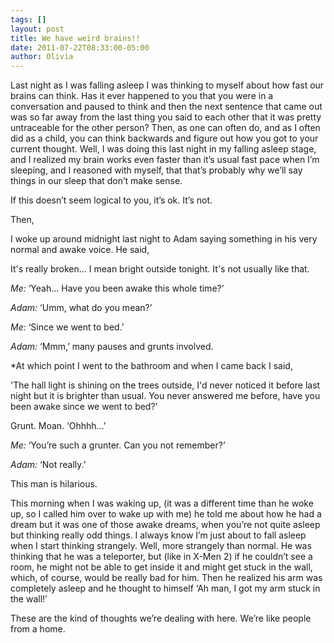 ```yaml
---
tags: []
layout: post
title: We have weird brains!!
date: 2011-07-22T08:33:00-05:00
author: Olivia
---
```


Last night as I was falling asleep I was thinking to myself about how fast our brains can think. Has it ever happened to you that you were in a conversation and paused to think and then the next sentence that came out was so far away from the last thing you said to each other that it was pretty untraceable for the other person? Then, as one can often do, and as I often did as a child, you can think backwards and figure out how you got to your current thought. Well, I was doing this last night in my falling asleep stage, and I realized my brain works even faster than it’s usual fast pace when I’m sleeping, and I reasoned with myself, that that’s probably why we’ll say things in our sleep that don’t make sense. 

If this doesn’t seem logical to you, it’s ok. It’s not. 

Then,

I woke up around midnight last night to Adam saying something in his very normal and awake voice. He said,

It's really broken… I mean bright outside tonight. It's not usually like
that.

*Me:* ‘Yeah… Have you been awake this whole time?’

*Adam:* ‘Umm, what do you mean?’

*Me:* ‘Since we went to bed.’

*Adam:* ‘Mmm,’ many pauses and grunts involved.

*At which point I went to the bathroom and when I came back I said,

'The hall light is shining on the trees outside, I'd never noticed it before last night but it is brighter than usual. You never answered me before, have you been awake since we went to bed?'

Grunt. Moan. ‘Ohhhh…’ 

*Me:* ‘You’re such a grunter. Can you not remember?’

*Adam:* ‘Not really.’

This man is hilarious. 

This morning when I was waking up, (it was a different time than he woke up, so I called him over to wake up with me) he told me about how he had a dream but it was one of those awake dreams, when you’re not quite asleep but thinking really odd things. I always know I’m just about to fall asleep when I start thinking strangely. Well, more strangely than normal. He was thinking that he was a teleporter, but (like in X-Men 2) if he couldn’t see a room, he might not be able to get inside it and might get stuck in the wall, which, of course, would be really bad for him. Then he realized his arm was completely asleep and he thought to himself ‘Ah man, I got my arm stuck in the wall!’ 

These are the kind of thoughts we’re dealing with here. We’re like people from a home.
